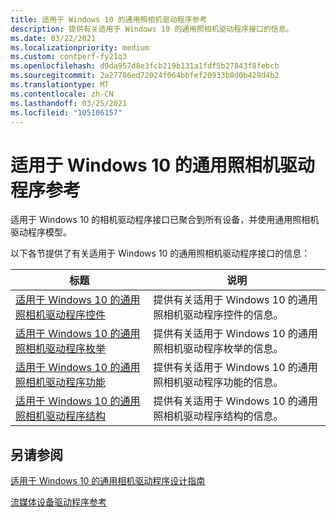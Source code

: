 ```yaml
---
title: 适用于 Windows 10 的通用照相机驱动程序参考
description: 提供有关适用于 Windows 10 的通用照相机驱动程序接口的信息。
ms.date: 03/22/2021
ms.localizationpriority: medium
ms.custom: contperf-fy21q3
ms.openlocfilehash: d9da957d8e3fcb219b131a1fdf5b27843f8febcb
ms.sourcegitcommit: 2a27786ed72024f064bbfef20933b0d0b429d4b2
ms.translationtype: MT
ms.contentlocale: zh-CN
ms.lasthandoff: 03/25/2021
ms.locfileid: "105106157"
---
```

# <a name="universal-camera-driver-reference-for-windows-10"></a>适用于 Windows 10 的通用照相机驱动程序参考

适用于 Windows 10 的相机驱动程序接口已聚合到所有设备，并使用通用照相机驱动程序模型。

以下各节提供了有关适用于 Windows 10 的通用照相机驱动程序接口的信息：

| 标题 | 说明 |
|--|--|
| [适用于 Windows 10 的通用照相机驱动程序控件](camera-driver-controls.md) | 提供有关适用于 Windows 10 的通用照相机驱动程序控件的信息。 |
| [适用于 Windows 10 的通用照相机驱动程序枚举](camera-driver-enumerations.md) | 提供有关适用于 Windows 10 的通用照相机驱动程序枚举的信息。 |
| [适用于 Windows 10 的通用照相机驱动程序功能](camera-driver-functions.md) | 提供有关适用于 Windows 10 的通用照相机驱动程序功能的信息。 |
| [适用于 Windows 10 的通用照相机驱动程序结构](camera-driver-structures.md) | 提供有关适用于 Windows 10 的通用照相机驱动程序结构的信息。 |

## <a name="see-also"></a>另请参阅

[适用于 Windows 10 的通用相机驱动程序设计指南](windows-10-technical-preview-camera-drivers-design-guide.md)

[流媒体设备驱动程序参考](/windows-hardware/drivers/ddi/_stream/index)
